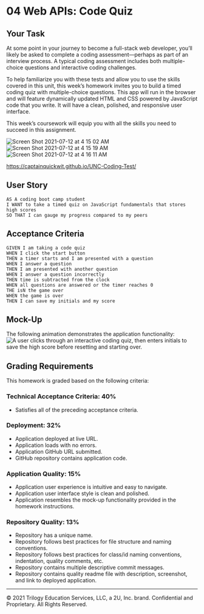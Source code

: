 # 04 Web APIs: Code Quiz

## Your Task

At some point in your journey to become a full-stack web developer, you’ll likely be asked to complete a coding assessment&mdash;perhaps as part of an interview process. A typical coding assessment includes both multiple-choice questions and interactive coding challenges. 

To help familiarize you with these tests and allow you to use the skills covered in this unit, this week’s homework invites you to build a timed coding quiz with multiple-choice questions. This app will run in the browser and will feature dynamically updated HTML and CSS powered by JavaScript code that you write. It will have a clean, polished, and responsive user interface. 

This week’s coursework will equip you with all the skills you need to succeed in this assignment.


![Screen Shot 2021-07-12 at 4 15 02 AM](https://user-images.githubusercontent.com/73507926/125254139-2eb6ca80-e2c8-11eb-851c-e00b7162222f.png)
![Screen Shot 2021-07-12 at 4 15 19 AM](https://user-images.githubusercontent.com/73507926/125254149-32e2e800-e2c8-11eb-8eec-1711b79324fb.png)
![Screen Shot 2021-07-12 at 4 16 11 AM](https://user-images.githubusercontent.com/73507926/125254153-34141500-e2c8-11eb-99ec-fad35e34dfea.png)

https://captainquickwit.github.io/UNC-Coding-Test/

## User Story

```
AS A coding boot camp student
I WANT to take a timed quiz on JavaScript fundamentals that stores high scores
SO THAT I can gauge my progress compared to my peers
```

## Acceptance Criteria

```
GIVEN I am taking a code quiz
WHEN I click the start button
THEN a timer starts and I am presented with a question
WHEN I answer a question
THEN I am presented with another question
WHEN I answer a question incorrectly
THEN time is subtracted from the clock
WHEN all questions are answered or the timer reaches 0
THE isN the game over
WHEN the game is over
THEN I can save my initials and my score
```
## Mock-Up
The following animation demonstrates the application functionality:
![A user clicks through an interactive coding quiz, then enters initials to save the high score before resetting and starting over.](./Assets/04-web-apis-homework-demo.gif)

## Grading Requirements
This homework is graded based on the following criteria: 

### Technical Acceptance Criteria: 40%
* Satisfies all of the preceding acceptance criteria.

### Deployment: 32%

* Application deployed at live URL.
* Application loads with no errors.
* Application GitHub URL submitted.
* GitHub repository contains application code.

### Application Quality: 15%
* Application user experience is intuitive and easy to navigate.
* Application user interface style is clean and polished.
* Application resembles the mock-up functionality provided in the homework instructions.

### Repository Quality: 13%
* Repository has a unique name.
* Repository follows best practices for file structure and naming conventions.
* Repository follows best practices for class/id naming conventions, indentation, quality comments, etc.
* Repository contains multiple descriptive commit messages.
* Repository contains quality readme file with description, screenshot, and link to deployed application.

---

© 2021 Trilogy Education Services, LLC, a 2U, Inc. brand. Confidential and Proprietary. All Rights Reserved.
